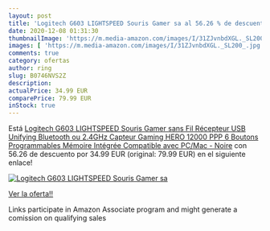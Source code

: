 ```yaml
---
layout: post
title: 'Logitech G603 LIGHTSPEED Souris Gamer sa al 56.26 % de descuento'
date: 2020-12-08 01:31:30
thumbnailImage: 'https://m.media-amazon.com/images/I/31ZJvnbdXGL._SL200_.jpg'
images: [ 'https://m.media-amazon.com/images/I/31ZJvnbdXGL._SL200_.jpg' ]
comments: true
category: ofertas
author: ring
slug: B0746NVS2Z
description:
actualPrice: 34.99 EUR
comparePrice: 79.99 EUR
inStock: true
---
```


Está [Logitech G603 LIGHTSPEED Souris Gamer sans Fil  Récepteur USB Unifying Bluetooth ou 2.4GHz  Capteur Gaming HERO  12000 PPP  6 Boutons Programmables  Mémoire Intégrée  Compatible avec PC/Mac - Noire](https://www.amazon.fr/dp/B0746NVS2Z/?tag=tolees0d-21) con 56.26 de descuento por 34.99 EUR (original: 79.99 EUR) en el siguiente enlace!

[![Logitech G603 LIGHTSPEED Souris Gamer sa](https://m.media-amazon.com/images/I/31ZJvnbdXGL._SL200_.jpg)](https://www.amazon.fr/dp/B0746NVS2Z/?tag=tolees0d-21)

[Ver la oferta!!](https://www.amazon.fr/dp/B0746NVS2Z/?tag=tolees0d-21)

Links participate in Amazon Associate program and might generate a comission on qualifying sales


